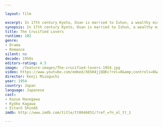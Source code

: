 ```yaml
---

layout: film

excerpt: In 17th century Kyoto, Osan is married to Ishun, a wealthy miserly scroll-maker. When Osan is falsely accused of having an affair with the best worker, Mohei, the pair flees the city and declare their love for each other. Ishun orders his men to find them, and separate them to avoid public humiliation.
synopsis: In 17th century Kyoto, Osan is married to Ishun, a wealthy miserly scroll-maker. When Osan is falsely accused of having an affair with the best worker, Mohei, the pair flees the city and declare their love for each other. Ishun orders his men to find them, and separate them to avoid public humiliation.
title: The Crucified Lovers
runtime: 102
genre:
- Drama
- Romance
silent: no
decade: 1950s
editors-rating: 4.5
image:  /feature-images/The-crucified-lovers-1954.jpg
video: https://www.youtube.com/embed/X65H4jjQQKc?rel=0&amp;controls=0&amp;showinfo=0
director: Kenji Mizoguchi
year: 1954
country: Japan
language: Japanese
cast:
- Kazuo Hasegawa
- Kyôko Kagawa
- Eitarô Shindô 
imdb: http://www.imdb.com/title/tt0046851/?ref_=fn_al_tt_1

--- 
```


